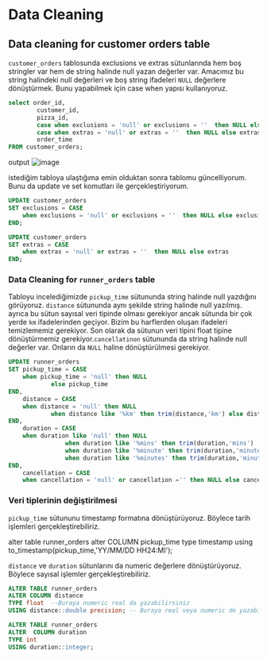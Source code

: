 # Data Cleaning

## Data cleaning for customer orders table

`customer_orders` tablosunda exclusions ve extras sütunlarında hem boş stringler var hem de string halinde null yazan değerler var. Amacımız bu string halindeki null değerleri ve boş string ifadeleri `NULL` değerlere dönüştürmek. Bunu yapabilmek için case when yapısı kullanıyoruz.

```sql
select order_id,
		customer_id,
		pizza_id,
		case when exclusions = 'null' or exclusions = ''  then NULL else exclusions END as exclusions,
		case when extras = 'null' or extras = ''  then NULL else extras END as extras,
		order_time
FROM customer_orders;
```
output 
![image](https://github.com/user-attachments/assets/c5775798-a74d-4bc9-85c7-bf79f6b170f9)

istediğim tabloya ulaştığıma emin olduktan sonra tablomu güncelliyorum. Bunu da update ve set komutları ile gerçekleştiriyorum. 

```sql
UPDATE customer_orders
SET exclusions = CASE
    when exclusions = 'null' or exclusions = ''  then NULL else exclusions
END; 

UPDATE customer_orders
SET extras = CASE
    when extras = 'null' or extras = ''  then NULL else extras
END; 
```
### Data Cleaning for `runner_orders` table

Tabloyu incelediğimizde `pickup_time` sütununda string halinde null yazdığını görüyoruz. `distance` sütununda aynı şekilde string halinde null yazılmış. ayrıca bu sütun sayısal veri tipinde olması gerekiyor ancak sütunda bir çok yerde `km` ifadelerinden geçiyor. Bizim bu harflerden oluşan ifadeleri temizlememiz gerekiyor.  Son olarak da sütunun veri tipini float tipine dönüştürmemiz gerekiyor.`cancellatinon` sütununda da string halinde null değerler var. Onların da `NULL` haline dönüştürülmesi gerekiyor.

```sql
UPDATE runner_orders
SET pickup_time = CASE
    when pickup_time = 'null' then NULL 
			else pickup_time 
END,
    distance = CASE
    when distance = 'null' then NULL
			when distance like '%km' then trim(distance,'km') else distance
END,
    duration = CASE
    when duration like 'null' then NULL
				when duration like '%mins' then trim(duration,'mins')
				when duration like '%minute' then trim(duration,'minute')
				when duration like '%minutes' then trim(duration,'minutes') else duration
END,
	cancellation = CASE
	when cancellation = 'null' or cancellation ='' then NULL else cancellation END;

```

### Veri tiplerinin değiştirilmesi
`pickup_time` sütununu timestamp formatına dönüştürüyoruz. Böylece tarih işlemleri gerçekleştirebiliriz.

alter table runner_orders
alter COLUMN pickup_time
type timestamp 
using to_timestamp(pickup_time,'YY/MM/DD HH24:MI');

`distance` ve `duration` sütunlarını da numeric değerlere dönüştürüyoruz. Böylece sayısal işlemler gerçekleştirebiliriz. 
```sql
ALTER TABLE runner_orders
ALTER COLUMN distance
TYPE float  --Buraya numeric real da yazabilirsiniz
USING distance::double precision; -- Buraya real veya numeric de yazabilirsiniz.
```
```sql
ALTER TABLE runner_orders
ALTER  COLUMN duration
TYPE int  
USING duration::integer;
```


